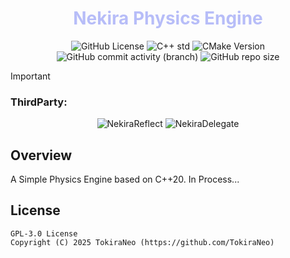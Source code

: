 ﻿<h1 align = "center", style = "color:#B7BDF8FF">
 Nekira Physics Engine
</h1>

<div align="center">

![GitHub License](https://img.shields.io/github/license/TokiraNeo/NekiraPhysicsEngine?style=flat-square&labelColor=363a4f&color=b7bdf8)
![C++ std](https://img.shields.io/badge/C%2B%2B-%3E%3D20-%23b7bdf8?style=flat-square&labelColor=%23363a4f&logo=cplusplus)
![CMake Version](https://img.shields.io/badge/CMake-%3E%3D3.20-b7bdf8?style=flat-square&labelColor=363a4f&logo=cmake)
![GitHub commit activity (branch)](https://img.shields.io/github/commit-activity/m/TokiraNeo/NekiraPhysicsEngine/main?style=flat-square&labelColor=363a4f&color=b7bdf8&logo=github)
![GitHub repo size](https://img.shields.io/github/repo-size/TokiraNeo/NekiraPhysicsEngine?style=flat-square&labelColor=363a4f&color=b7bdf8&logo=github)

</div>

> [!Important]
>
> ### ThirdParty:
>
> <div align="center">
>
> <img alt="NekiraReflect" src="https://img.shields.io/badge/Nekira_Reflect-363a4f?style=for-the-badge&logo=github&labelColor=363a4f&link=https%3A%2F%2Fgithub.com%2FTokiraNeo%2FNekiraReflect">
> <img alt="NekiraDelegate" src="https://img.shields.io/badge/Nekira_Delegate-363a4f?style=for-the-badge&logo=github&labelColor=363a4f&link=https%3A%2F%2Fgithub.com%2FTokiraNeo%2FNekiraDelegate">
>
> </div>

## Overview

A Simple Physics Engine based on C++20. In Process...

## License

```
GPL-3.0 License
Copyright (C) 2025 TokiraNeo (https://github.com/TokiraNeo)
```
